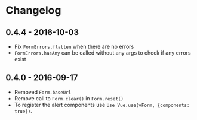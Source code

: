 # Changelog

## 0.4.4 - 2016-10-03

- Fix `FormErrors.flatten` when there are no errors
- `FormErrors.hasAny` can be called without any args to check if any errors exist

## 0.4.0 - 2016-09-17

- Removed `Form.baseUrl`
- Remove call to `Form.clear()` in `Form.reset()`
- To register the alert components use `Use Vue.use(vForm, {components: true})`.
